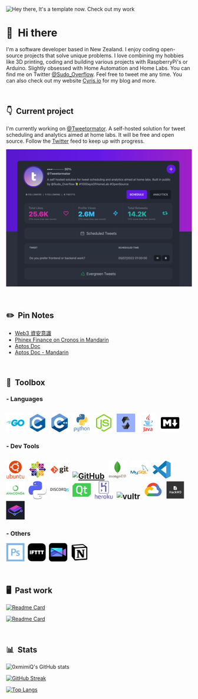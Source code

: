 ![Hey there, It's a template now. Check out my work](https://github.com/CyrisXD/CyrisXD/raw/master/header.gif)

# 👋 &nbsp;Hi there

I'm a software developer based in New Zealand. I enjoy coding open-source projects that solve unique problems. I love combining my hobbies like 3D printing, coding and building various projects with RaspberryPi's or Arduino. Slightly obsessed with Home Automation and Home Labs. You can find me on Twitter [@Sudo_Overflow](https://twitter.com/sudo_overflow). Feel free to tweet me any time. You can also check out my website [Cyris.io](https://Cyris.io) for my blog and more.

&nbsp;

## 👇 &nbsp;Current project

I'm currently working on [@Tweetormator](https://twitter.com/tweetormator). A self-hosted solution for tweet scheduling and analytics aimed at home labs. It will be free and open source. Follow the [Twitter](https://twitter.com/tweetormator) feed to keep up with progress.

![Tweetormator](/assets/tweetormator.jpg)

&nbsp;

## ✏️ &nbsp;Pin Notes

<!-- NOTE-LIST:START -->
- [Web3 資安意識](https://0xmimiq.gitbook.io/web3-zi-an-yi-shi/)
- [Phinex Finance on Cronos in Mandarin](https://app.gitbook.com/s/KD5ucI3LxceJPGHAByrK/bai-pi-shu-yuan-wen/bei-zhu)
- [Aptos Doc](https://aptos.dev/)
- [Aptos Doc - Mandarin](https://wiki.aptos.movemove.org/)
<!-- NOTE-POST-LIST:END -->

&nbsp;

## 🧰 &nbsp;Toolbox
### - Languages
<a href="https://go.dev/" target="_blank"><img src="https://github.com/devicons/devicon/blob/master/icons/go/go-original-wordmark.svg" alt="Golang" width="50" height="50"/></a> &nbsp;<a href="https://www.iso.org/standard/74528.html" target="_blank"><img src="https://raw.githubusercontent.com/devicons/devicon/1119b9f84c0290e0f0b38982099a2bd027a48bf1/icons/c/c-original.svg" alt="C" width="50" height="50"/></a> &nbsp;<a href="https://isocpp.org/" target="_blank"><img src="https://github.com/devicons/devicon/blob/master/icons/cplusplus/cplusplus-original.svg" alt="CPP" width="50" height="50"/></a> &nbsp;<a href="https://www.python.org/" target="_blank"><img src="https://raw.githubusercontent.com/devicons/devicon/1119b9f84c0290e0f0b38982099a2bd027a48bf1/icons/python/python-original-wordmark.svg" alt="Python" width="50" height="50"/></a> &nbsp;<a href="https://nodejs.org/en/" target="_blank"><img src="https://github.com/devicons/devicon/blob/master/icons/nodejs/nodejs-original.svg" alt="nodejs" width="50" height="50"/></a> &nbsp;<a href="https://soliditylang.org/" target="_blank"><img src="/assets/solidity.png" alt="solidity" width="50" height="50" style="background-color:green;"/></a> &nbsp;<a href="https://www.java.com/en/" target="_blank"><img src="https://github.com/devicons/devicon/blob/master/icons/java/java-original-wordmark.svg" alt="java" width="50" height="50"/></a> &nbsp;<a href="https://www.markdownguide.org/basic-syntax/" target="_blank"><img src="/assets/markdown.png" alt="markdown" width="50" height="50"/></a>
---

### - Dev Tools
<a href="https://ubuntu.com/"><img src="https://raw.githubusercontent.com/devicons/devicon/1119b9f84c0290e0f0b38982099a2bd027a48bf1/icons/ubuntu/ubuntu-plain-wordmark.svg" alt="ubuntu" width="50" height="50"/></a> &nbsp;<a href="https://www.centos.org/"><img src="https://github.com/devicons/devicon/blob/master/icons/centos/centos-original.svg" alt="centos" width="50" height="50"/></a> &nbsp;<a href="https://git-scm.com/"><img src="https://raw.githubusercontent.com/devicons/devicon/1119b9f84c0290e0f0b38982099a2bd027a48bf1/icons/git/git-original-wordmark.svg" alt="Git" width="50" height="50"/></a> &nbsp;<a href="https://github.com/"><img src="https://raw.githubusercontent.com/CyrisXD/CyrisXD/master/assets/Github.png" alt="GitHub" width="50" height="50"/></a> &nbsp;<a href="https://www.mongodb.com/"><img src="https://github.com/devicons/devicon/blob/master/icons/mongodb/mongodb-original-wordmark.svg" alt="MongoDB" width="50" height="50"/></a> &nbsp;<img src="https://github.com/devicons/devicon/blob/master/icons/mysql/mysql-original-wordmark.svg" alt="MySQL" width="50" height="50"/> &nbsp;<img src="https://raw.githubusercontent.com/devicons/devicon/1119b9f84c0290e0f0b38982099a2bd027a48bf1/icons/vscode/vscode-original.svg" alt="VSCode" width="50" height="50"/> &nbsp;<img src="https://raw.githubusercontent.com/devicons/devicon/1119b9f84c0290e0f0b38982099a2bd027a48bf1/icons/anaconda/anaconda-original-wordmark.svg" alt="Anaconda" width="50" height="50"/> &nbsp;<a href="https://docs.pycord.dev/en/stable/"><img src="/assets/pycord.png" alt="pycord" width="50" height="50"/></a> &nbsp;<img src="https://github.com/devicons/devicon/blob/master/icons/discordjs/discordjs-original-wordmark.svg" alt="DiscordJS" width="50" height="50"/> &nbsp;<img src="https://github.com/devicons/devicon/blob/master/icons/qt/qt-original.svg" alt="Qt" width="50" height="50"/> &nbsp;<img src="https://github.com/devicons/devicon/blob/master/icons/heroku/heroku-original-wordmark.svg" alt="heroku" width="50" height="50"/> &nbsp;<img src="https://www.vultr.com/favicon/android-chrome-512x512.png" alt="vultr" width="50" height="50"/> &nbsp;<img src="https://github.com/devicons/devicon/blob/master/icons/googlecloud/googlecloud-original.svg" alt="gcp" width="50" height="50"/> &nbsp;<img src="/assets/HackMD.png" alt="HackMD" width="50" height="50"/> &nbsp;<img src="/assets/gitbook.png" alt="gitbook" width="50" height="50"/>
---

### - Others
<img src="https://raw.githubusercontent.com/devicons/devicon/1119b9f84c0290e0f0b38982099a2bd027a48bf1/icons/photoshop/photoshop-line.svg" alt="Photoshop" width="50" height="50"/> &nbsp;<img src="/assets/ifttt.png" alt="ifttt" width="50" height="50"/> &nbsp;<img src="/assets/PowerDirector.png" alt="PowerDirector" width="50" height="50"/> &nbsp;<img src="/assets/Notion.png" alt="Notion" width="50" height="50"/>


&nbsp;

## 🖥 &nbsp;Past work

[![Readme Card](https://github-readme-stats.vercel.app/api/pin/?username=0xmimiQ&repo=eb_supporter&bg_color=0d1116&title_color=ce09ec&text_color=a4aacb&icon_color=007ec6)](https://github.com/0xmimiQ/eb_supporter) 
&nbsp;

[![Readme Card](https://github-readme-stats.vercel.app/api/pin/?username=0xmimiQ&repo=pyppeteer-use-case&bg_color=0d1116&title_color=ce09ec&text_color=a4aacb&icon_color=007ec6)](https://github.com/0xmimiQ/pyppeteer-use-case)

&nbsp;

## 📊 &nbsp;Stats

![0xmimiQ's GitHub stats](https://github-readme-stats.vercel.app/api?username=0xmimiQ&show_icons=true&bg_color=282339&border_color=6746DD&title_color=A835DD&text_color=DDDDDD&count_private=true&cache_seconds=1800&hide=contribs,prs)

[![GitHub Streak](https://github-readme-streak-stats.herokuapp.com?user=0xmimiQ&ring=A835DD&background=282339&fire=DD4BC2&border=6746DD&stroke=895DDD&currStreakLabel=6A7CDD&dates=A540DD&sideLabels=6A7CDD&currStreakNum=DDDDDD&sideNums=DDDDDD)](https://git.io/streak-stats)

[![Top Langs](https://github-readme-stats.vercel.app/api/top-langs/?username=0xmimiQ&layout=compact&bg_color=282339&border_color=6746DD&title_color=A835DD&text_color=DDDDDD&card_width=445)](https://github.com/anuraghazra/github-readme-stats)
